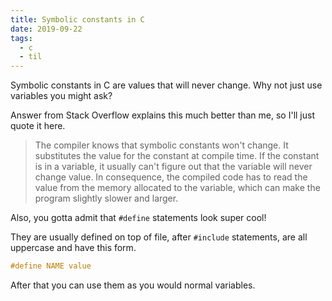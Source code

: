 ```yaml
---
title: Symbolic constants in C
date: 2019-09-22
tags:
  - c
  - til
---
```


Symbolic constants in C are values that will never change. Why not just use variables you might ask?

Answer from Stack Overflow explains this much better than me, so I'll just quote it here.

> The compiler knows that symbolic constants won't change. It substitutes the value for the constant at compile time. If the constant is in a variable, it usually can't figure out that the variable will never change value. In consequence, the compiled code has to read the value from the memory allocated to the variable, which can make the program slightly slower and larger.

Also, you gotta admit that `#define` statements look super cool!

They are usually defined on top of file, after `#include` statements, are all uppercase and have this form.

```c
#define NAME value
```

After that you can use them as you would normal variables.
